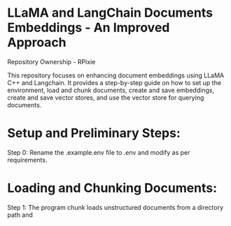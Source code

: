 # LLaMA and LangChain Documents Embeddings - An Improved Approach

Repository Ownership - RPixie

This repository focuses on enhancing document embeddings using LLaMA C++ and Langchain. It provides a step-by-step guide on how to set up the environment, load and chunk documents, create and save embeddings, create and save vector stores, and use the vector store for querying documents.

# Setup and Preliminary Steps:
Step 0: Rename the .example.env file to .env and modify as per requirements.

# Loading and Chunking Documents:
Step 1: The program chunk loads unstructured documents from a directory path and 